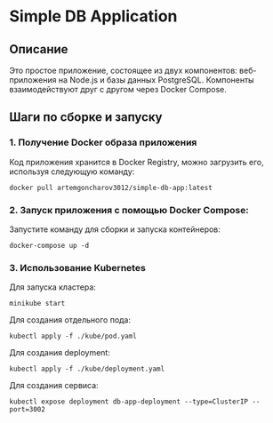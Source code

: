 # Simple DB Application

## Описание

Это простое приложение, состоящее из двух компонентов: веб-приложения на Node.js и базы данных PostgreSQL. Компоненты взаимодействуют друг с другом через Docker Compose.

## Шаги по сборке и запуску
### 1. Получение Docker образа приложения

Код приложения хранится в Docker Registry, можно загрузить его, используя следующую команду:
```
docker pull artemgoncharov3012/simple-db-app:latest
```
### 2. Запуск приложения с помощью Docker Compose:

Запустите команду для сборки и запуска контейнеров:
```
docker-compose up -d
```

### 3. Использование Kubernetes
Для запуска кластера:
```
minikube start
```
Для создания отдельного пода:
```
kubectl apply -f ./kube/pod.yaml
```
Для создания deployment:
```
kubectl apply -f ./kube/deployment.yaml
```
Для создания сервиса:
```
kubectl expose deployment db-app-deployment --type=ClusterIP --port=3002
```